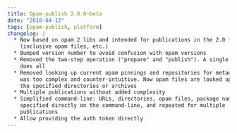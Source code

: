 ```yaml
---
title: Opam-publish 2.0.0~beta
date: "2018-04-12"
tags: [opam-publish, platform]
changelog: |
  * Now based on opam 2 libs and intended for publications in the 2.0 format
    (inclusive opam files, etc.)
  * Bumped version number to avoid confusion with opam versions
  * Removed the two-step operation ("prepare" and "publish"). A single invocation
    does all
  * Removed looking up current opam pinnings and repositories for metadata, which
    was too complex and counter-intuitive. Now opam files are looked up only in
    the specified directories or archives
  * Multiple publications without added complexity
  * Simplified command-line: URLs, directories, opam files, package names can be
    specified directly on the command-line, and repeated for multiple
    publications
  * Allow providing the auth token directly
---
```


